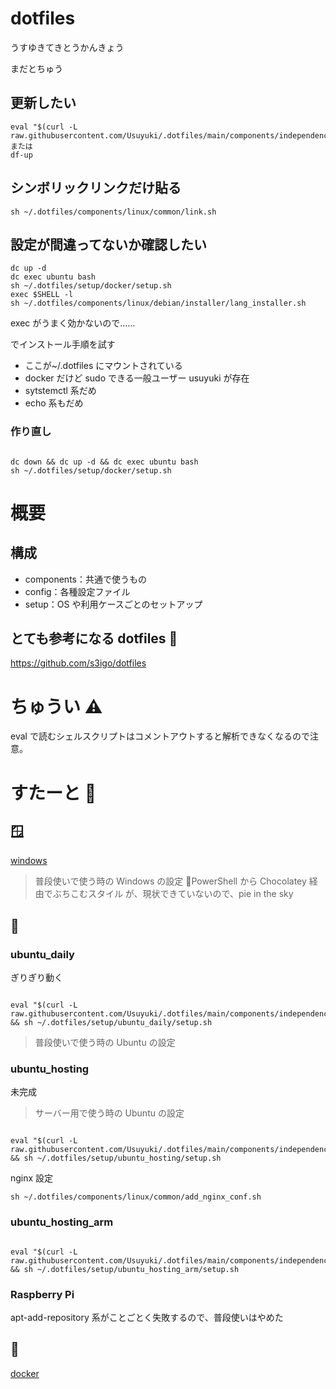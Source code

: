 # dotfiles

うすゆきてきとうかんきょう

まだとちゅう

## 更新したい

```
eval "$(curl -L raw.githubusercontent.com/Usuyuki/.dotfiles/main/components/independency/update_dotfiles.sh)"
または
df-up
```

## シンボリックリンクだけ貼る

```
sh ~/.dotfiles/components/linux/common/link.sh
```

## 設定が間違ってないか確認したい

```
dc up -d
dc exec ubuntu bash
sh ~/.dotfiles/setup/docker/setup.sh
exec $SHELL -l
sh ~/.dotfiles/components/linux/debian/installer/lang_installer.sh

```

exec がうまく効かないので……

でインストール手順を試す

- ここが~/.dotfiles にマウントされている
- docker だけど sudo できる一般ユーザー usuyuki が存在
- sytstemctl 系だめ
- echo 系もだめ

### 作り直し

```

dc down && dc up -d && dc exec ubuntu bash
sh ~/.dotfiles/setup/docker/setup.sh

```

# 概要

## 構成

- components：共通で使うもの
- config：各種設定ファイル
- setup：OS や利用ケースごとのセットアップ

## とても参考になる dotfiles 🥳

https://github.com/s3igo/dotfiles

# ちゅうい ⚠

eval で読むシェルスクリプトはコメントアウトすると解析できなくなるので注意。

# すたーと 🍮

## 🪟

[windows](setup/win/setup.md)

> 普段使いで使う時の Windows の設定
> 📝PowerShell から Chocolatey 経由でぶちこむスタイル
> が、現状できていないので、pie in the sky

## 🐧

### ubuntu_daily

ぎりぎり動く

```

eval "$(curl -L raw.githubusercontent.com/Usuyuki/.dotfiles/main/components/independency/init.sh)" && sh ~/.dotfiles/setup/ubuntu_daily/setup.sh

```

> 普段使いで使う時の Ubuntu の設定

### ubuntu_hosting

未完成

> サーバー用で使う時の Ubuntu の設定

```

eval "$(curl -L raw.githubusercontent.com/Usuyuki/.dotfiles/main/components/independency/init.sh)" && sh ~/.dotfiles/setup/ubuntu_hosting/setup.sh

```

nginx 設定

```
sh ~/.dotfiles/components/linux/common/add_nginx_conf.sh
```

### ubuntu_hosting_arm

```

eval "$(curl -L raw.githubusercontent.com/Usuyuki/.dotfiles/main/components/independency/init.sh)" && sh ~/.dotfiles/setup/ubuntu_hosting_arm/setup.sh

```

### Raspberry Pi

apt-add-repository 系がことごとく失敗するので、普段使いはやめた

## 🐋

[docker](setup/ubuntu_hosting/setup.md)

```

```
